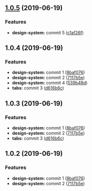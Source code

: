 <a name="1.0.5"></a>
## [1.0.5](https://github.com/MansoorBashaBellary/monorepo/compare/v1.0.4...v1.0.5) (2019-06-19)


### Features

* **design-system:** commit 5 ([c1af26f](https://github.com/MansoorBashaBellary/monorepo/commit/c1af26f))



<a name="1.0.4"></a>
## 1.0.4 (2019-06-19)


### Features

* **design-system:** commit 1 ([8baf076](https://github.com/MansoorBashaBellary/monorepo/commit/8baf076))
* **design-system:** commit 2 ([7117b5e](https://github.com/MansoorBashaBellary/monorepo/commit/7117b5e))
* **design-system:** commit 4 ([539b48d](https://github.com/MansoorBashaBellary/monorepo/commit/539b48d))
* **tabs:** commit 3 ([d616b6c](https://github.com/MansoorBashaBellary/monorepo/commit/d616b6c))



<a name="1.0.3"></a>
## 1.0.3 (2019-06-19)


### Features

* **design-system:** commit 1 ([8baf076](https://github.com/MansoorBashaBellary/monorepo/commit/8baf076))
* **design-system:** commit 2 ([7117b5e](https://github.com/MansoorBashaBellary/monorepo/commit/7117b5e))
* **tabs:** commit 3 ([d616b6c](https://github.com/MansoorBashaBellary/monorepo/commit/d616b6c))



<a name="1.0.2"></a>
## 1.0.2 (2019-06-19)


### Features

* **design-system:** commit 1 ([8baf076](https://github.com/MansoorBashaBellary/monorepo/commit/8baf076))
* **design-system:** commit 2 ([7117b5e](https://github.com/MansoorBashaBellary/monorepo/commit/7117b5e))



